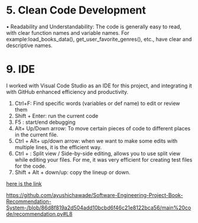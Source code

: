 # 5. Clean Code Development 
•	Readability and Understandability: The code is generally easy to read, with clear function names and variable names. For example:load_books_data(), get_user_favorite_genres(), etc., have clear and descriptive names.





# 9. IDE
I worked with Visual Code Studio as an IDE for this project, and integrating it with GitHub enhanced efficiency and productivity.<br> 
1. Ctrl+F: Find specific words (variables or def name) to edit or review them<br> 
2. Shift + Enter: run the current code <br> 
3. F5 : start/end debugging <br> 
4. Alt+ Up/Down arrow: To move certain pieces of code to different places in the current file.<br> 
5. Ctrl + Alt+ up/down arrow: when we want to make some edits with multiple lines, it is the efficient way.<br> 
6. Ctrl + \: Split view / Side-by-side editing, allows you to use split view while editing your files. For me, it was very efficient for creating test files for the code.<br>
7. Shift + Alt + down/up: copy the lineup or down.<br>  

      
[here is the link ](https://github.com/ayushichawade/Software-Engineering-Project-Book-Recommendation-System-/blob/main/DDD/Core_domain_chart.pdf) 

https://github.com/ayushichawade/Software-Engineering-Project-Book-Recommendation-System-/blob/86d8f819a2d504add10bcbd6f46c21e8122bca56/main%20code/recommendation.py#L8
